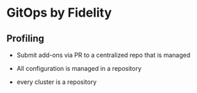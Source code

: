 # GitOps by Fidelity

## Profiling

* Submit add-ons via PR to a centralized repo that is managed

* All configuration is managed in a repository

* every cluster is a repository
